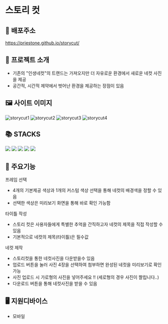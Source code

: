 # 스토리 컷

## 🔗 배포주소

https://priestone.github.io/storycut/

## 📁 프로젝트 소개

- 기존의 "인생네컷"의 트랜드는 가져오지만 더 자유로운 환경에서 새로운 네컷 사진을 제공
- 공간적, 시간적 제약에서 벗어난 환경을 제공하는 장점이 있음

## 🖼️ 사이트 이미지

![storycut1](https://github.com/user-attachments/assets/d04d8731-e43d-4892-a3ee-c6bb18e1d341)
![storycut2](https://github.com/user-attachments/assets/fc1b13a7-7d03-40fa-9d50-66ec791e11b4)
![storycut3](https://github.com/user-attachments/assets/c6ec7bc5-a5b2-4b13-8c2f-4babcae605c0)
![storycut4](https://github.com/user-attachments/assets/e051e33a-f895-474b-a99d-d3ef303be973)

## 📚 STACKS

<img src="https://img.shields.io/badge/React-61DAFB?style=for-the-badge&logo=react&logoColor=white">
<img src="https://img.shields.io/badge/html5-E34F26?style=for-the-badge&logo=html5&logoColor=white">
<img src="https://img.shields.io/badge/css3-663399?style=for-the-badge&logo=css3&logoColor=white">
<img src="https://img.shields.io/badge/nodedotjs-5FA04E?style=for-the-badge&logo=nodedotjs&logoColor=white">
<img src="https://img.shields.io/badge/figma-F24E1E?style=for-the-badge&logo=figma&logoColor=white">

## 📒 주요기능

프레임 선택

- 4개의 기본제공 색상과 1개의 커스텀 색상 선택을 통해 네컷의 배경색을 정할 수 있음
- 선택한 색상은 미리보기 화면을 통해 바로 확인 가능함

타이틀 작성

- 스토리 컷은 사용자들에게 특별한 추억을 간직하고자 네컷의 제목을 직접 작성할 수 있음
- 기본적으로 네컷의 제목(타이틀)은 필수값

네컷 제작

- 스토리컷을 통한 네컷사진을 다운받을수 있음
- 업로드 버튼을 눌러 사진 4장을 선택하여 첨부하면 완성된 네컷을 미리보기로 확인 가능
- 사진 업로드 시 가로형의 사진을 넣어주세요 !! (세로형의 경우 사진이 짤립니다..) 
- 다운로드 버튼을 통해 네컷사진을 받을 수 있음

## 🖥️ 지원디바이스

- 모바일
